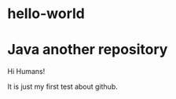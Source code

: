 # hello-world
Java another repository
========================
Hi Humans!

It is just my first test about github.
